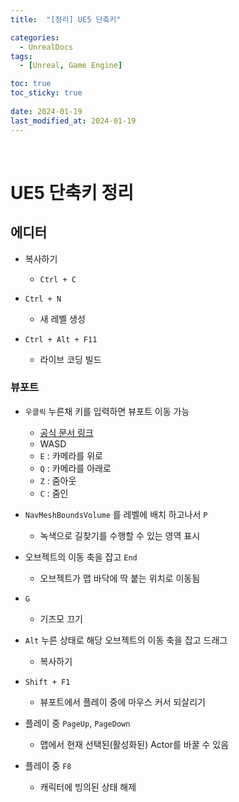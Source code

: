```yaml
---
title:  "[정리] UE5 단축키"

categories:
  - UnrealDocs
tags:
  - [Unreal, Game Engine]

toc: true
toc_sticky: true
 
date: 2024-01-19
last_modified_at: 2024-01-19
---
```


<br>


# UE5 단축키 정리

## 에디터

- 복사하기
  - `Ctrl + C`

- `Ctrl + N`
  - 새 레벨 생성

- `Ctrl + Alt + F11`
  - 라이브 코딩 빌드



### 뷰포트

- `우클릭` 누른채 키를 입력하면 뷰포트 이동 가능
  - [공식 문서 링크](https://docs.unrealengine.com/4.27/ko/BuildingWorlds/LevelEditor/Viewports/ViewportControls/#%EA%B2%8C%EC%9E%84%EC%8A%A4%ED%83%80%EC%9D%BC)
  - WASD
  - `E` : 카메라를 위로
  - `Q` : 카메라를 아래로
  - `Z` : 줌아웃
  - `C` : 줌인

- `NavMeshBoundsVolume` 를 레벨에 배치 하고나서 `P`
  - 녹색으로 길찾기를 수행할 수 있는 영역 표시

- 오브젝트의 이동 축을 잡고 `End`
  - 오브젝트가 맵 바닥에 딱 붙는 위치로 이동됨

- `G`
  - 기즈모 끄기

- `Alt` 누른 상태로 해당 오브젝트의 이동 축을 잡고 드래그
  - 복사하기

- `Shift + F1`
  - 뷰포트에서 플레이 중에 마우스 커서 되살리기

- 플레이 중 `PageUp`, `PageDown`
  - 맵에서 현재 선택된(활성화된) Actor를 바꿀 수 있음

- 플레이 중 `F8`
  - 캐릭터에 빙의된 상태 해제